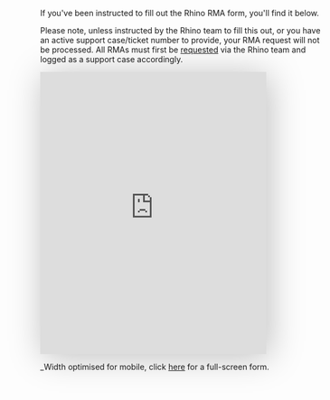 If you've been instructed to fill out the Rhino RMA form, you'll find it below.

Please note, unless instructed by the Rhino team to fill this out, or you have an active support case/ticket number to provide, your RMA request will not be processed. All RMAs must first be [requested](/support/escalate) via the Rhino team and logged as a support case accordingly.

<iframe src="https://forms.monday.com/forms/embed/61562336a7b7e83788e46959112d4e55?r=use1" width="400" height="500" style="border: 0; box-shadow: 5px 5px 56px 0px rgba(0,0,0,0.25);"></iframe>

_Width optimised for mobile, click [here](https://forms.monday.com/forms/61562336a7b7e83788e46959112d4e55?r=use1) for a full-screen form.
